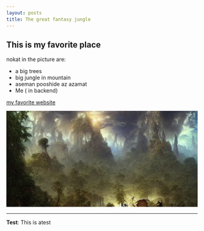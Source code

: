 ```yaml
---
layout: posts
title: The great fantasy jungle
---
```


## This is my favorite place
nokat in the picture are:
- a big trees
- big jungle in mountain
- aseman pooshide az azamat
- Me ( in backend)

[my favorite website](http://www.google.com)

![alt text](../assets/images/grouppic.jpg "jungle picture")

---
**Test**: This is atest
